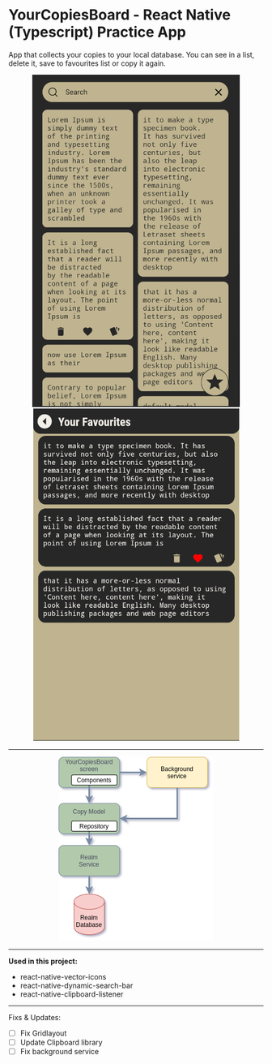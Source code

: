# YourCopiesBoard - React Native (Typescript) Practice App

App that collects your copies to your local database. You can see in a list, delete it, save to favourites list or copy it again.

<p align="center">
    <img src="https://github.com/yeocak/YourCopiesBoard/blob/master/forgithub/first.png"/>
    <img src="https://github.com/yeocak/YourCopiesBoard/blob/master/forgithub/second.png"/>
</p>

-----

<p align="center">
    <img src="https://github.com/yeocak/YourCopiesBoard/blob/master/forgithub/third.png"/>
</p>

-----

**Used in this project:**
    
- react-native-vector-icons
- react-native-dynamic-search-bar
- react-native-clipboard-listener

----

Fixs & Updates:

- [ ] Fix Gridlayout
- [ ] Update Clipboard library
- [ ] Fix background service
